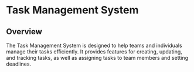 # Task Management System

## Overview
The Task Management System is designed to help teams and individuals manage their tasks efficiently. It provides features for creating, updating, and tracking tasks, as well as assigning tasks to team members and setting deadlines.
